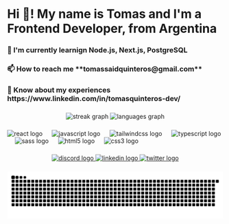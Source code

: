 <h1 align="left">Hi 👋! My name is Tomas and I'm a Frontend Developer, from Argentina</h1>

###

<h3 align="left">🌱 I'm currently learnign Node.js, Next.js, PostgreSQL</h3>

###

<h3 align="left">📫 How to reach me **tomassaidquinteros@gmail.com**</h3>

###

<h3 align="left">📄 Know about my experiences https://www.linkedin.com/in/tomasquinteros-dev/</h3>

###

<div align="center">
  <img src="https://streak-stats.demolab.com?user=tomasquinteros&locale=en&mode=weekly&theme=ayu-mirage&hide_border=false&border_radius=5&date_format=M j[, Y]" height="180" alt="streak graph"  />
  <img src="https://github-readme-stats.vercel.app/api/top-langs?username=tomasquinteros&locale=en&hide_title=false&layout=compact&card_width=320&langs_count=5&theme=ayu-mirage&hide_border=false" height="180" alt="languages graph"  />
</div>

###

<div align="left">
  <img src="https://skillicons.dev/icons?i=react" height="60" alt="react logo"  />
  <img width="14" />
  <img src="https://skillicons.dev/icons?i=js" height="60" alt="javascript logo"  />
  <img width="14" />
  <img src="https://skillicons.dev/icons?i=tailwind" height="60" alt="tailwindcss logo"  />
  <img width="14" />
  <img src="https://skillicons.dev/icons?i=ts" height="60" alt="typescript logo"  />
  <img width="14" />
  <img src="https://skillicons.dev/icons?i=sass" height="60" alt="sass logo"  />
  <img width="14" />
  <img src="https://skillicons.dev/icons?i=html" height="60" alt="html5 logo"  />
  <img width="14" />
  <img src="https://skillicons.dev/icons?i=css" height="60" alt="css3 logo"  />
</div>

###

<div align="center">
  <a href="https://discord.com/users/231523597036945409" target="_blank">
    <img src="https://img.shields.io/static/v1?message=Discord&logo=discord&label=&color=7289DA&logoColor=white&labelColor=&style=for-the-badge" height="35" alt="discord logo"  />
  </a>
  <a href="https://www.linkedin.com/in/tomasquinteros-dev/" target="_blank">
    <img src="https://img.shields.io/static/v1?message=LinkedIn&logo=linkedin&label=&color=0077B5&logoColor=white&labelColor=&style=for-the-badge" height="35" alt="linkedin logo"  />
  </a>
  <a href="https://twitter.com/said_quinteros" target="_blank">
    <img src="https://img.shields.io/static/v1?message=Twitter&logo=twitter&label=&color=1DA1F2&logoColor=white&labelColor=&style=for-the-badge" height="35" alt="twitter logo"  />
  </a>
</div>

###

<picture>
  <source media="(prefers-color-scheme: light)" srcset="https://raw.githubusercontent.com/tomasquinteros/tomasquinteros/output/github-contribution-grid-snake-dark.svg">
  <source media="(prefers-color-scheme: light)" srcset="https://raw.githubusercontent.com/tomasquinteros/tomasquinteros/output/github-contribution-grid-snake.svg">
  <img alt="github contribution grid snake animation" src="https://raw.githubusercontent.com/tomasquinteros/tomasquinteros/output/github-contribution-grid-snake.svg">
</picture>


###
